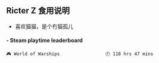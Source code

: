 ## Ricter Z 食用说明
- 喜欢猫猫，是个冇猫孤儿

<!-- steam-box start -->
#### - Steam playtime leaderboard
```text
🎮 World of Warships                 🕘 118 hrs 47 mins
```
<!-- Powered by https://github.com/YouEclipse/steam-box . -->
<!-- steam-box end -->
